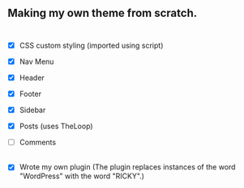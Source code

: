 ## Making my own theme from scratch. <br><br>

- [x] CSS custom styling (imported using script)
- [x] Nav Menu
- [x] Header
- [x] Footer
- [x] Sidebar
- [x] Posts (uses TheLoop)
- [ ] Comments <br><br>

- [x] Wrote my own plugin (The plugin replaces instances of the word "WordPress" with the word "RICKY".)
